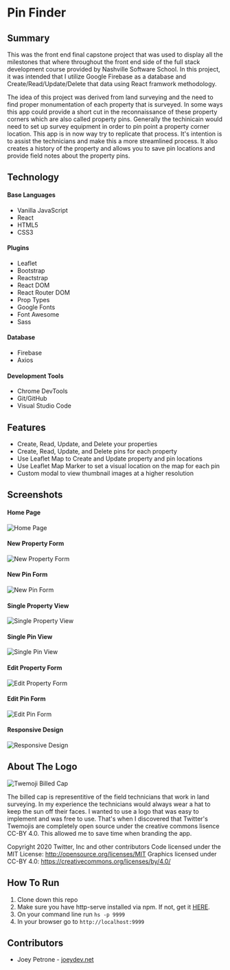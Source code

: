 # Pin Finder
## Summary
This was the front end final capstone project that was used to display all the milestones that where throughout the front end side of the full stack development course provided by Nashville Software School. In this project, it was intended that I utilize Google Firebase as a database and Create/Read/Update/Delete that data using React framwork methodology.

The idea of this project was derived from land surveying and the need to find proper monumentation of each property that is surveyed. In some ways this app could provide a short cut in the reconnaissance of these property corners which are also called property pins. Generally the techinicain would need to set up survey equipment in order to pin point a property corner location. This app is in now way try to replicate that process. It's intention is to assist the technicians and make this a more streamlined process. It also creates a history of the property and allows you to save pin locations and provide field notes about the property pins.

## Technology
#### Base Languages
- Vanilla JavaScript
- React
- HTML5
- CSS3

#### Plugins
- Leaflet
- Bootstrap
- Reactstrap
- React DOM
- React Router DOM
- Prop Types
- Google Fonts
- Font Awesome
- Sass

#### Database
- Firebase
- Axios

#### Development Tools
- Chrome DevTools
- Git/GitHub
- Visual Studio Code

## Features
- Create, Read, Update, and Delete your properties
- Create, Read, Update, and Delete pins for each property
- Use Leaflet Map to Create and Update property and pin locations 
- Use Leaflet Map Marker to set a visual location on the map for each pin
- Custom modal to view thumbnail images at a higher resolution 

## Screenshots
#### Home Page
![Home Page](public/images/home-page.png)
#### New Property Form
![New Property Form](public/images/new-property-form.png)
#### New Pin Form
![New Pin Form](public/images/new-pin-form.png)
#### Single Property View
![Single Property View](public/images/single-property-view.png)
#### Single Pin View
![Single Pin View](public/images/single-pin-view.png)
#### Edit Property Form
![Edit Property Form](public/images/edit-property-form.png)
#### Edit Pin Form
![Edit Pin Form](public/images/edit-pin-form.png)
#### Responsive Design
![Responsive Design](public/images/home-page-responsive.png)

## About The Logo
![Twemoji Billed Cap](public/images/twemoji-billed-cap-32x32.png)

The billed cap is representitive of the field technicians that work in land surveying. In my experience the technicians would always wear a hat to keep the sun off their faces. I wanted to use a logo that was easy to implement and was free to use. That's when I discovered that Twitter's Twemojis are completely open source under the creative commons lisence CC-BY 4.0. This allowed me to save time when branding the app. 


Copyright 2020 Twitter, Inc and other contributors
Code licensed under the MIT License: http://opensource.org/licenses/MIT
Graphics licensed under CC-BY 4.0: https://creativecommons.org/licenses/by/4.0/

## How To Run
1. Clone down this repo
1. Make sure you have  http-serve installed via npm. If not, get it [HERE](https://npmjs.com/package/http-server).
1. On your command line run `hs -p 9999`
1. In your browser go to `http://localhost:9999`

## Contributors
* Joey Petrone - [joeydev.net](https://joeydev.net)
